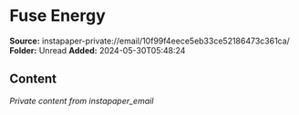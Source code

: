 # Fuse Energy

**Source:** instapaper-private://email/10f99f4eece5eb33ce52186473c361ca/
**Folder:** Unread
**Added:** 2024-05-30T05:48:24




## Content
*Private content from instapaper_email*
